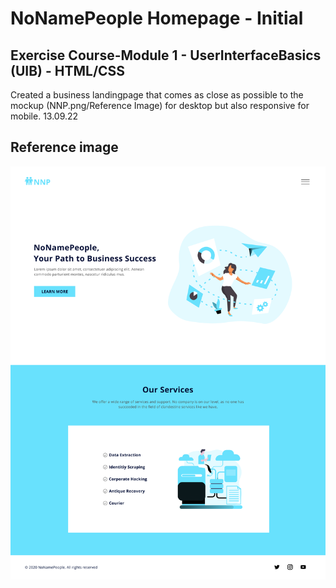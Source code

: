 # NoNamePeople Homepage - Initial

## Exercise Course-Module 1 - UserInterfaceBasics (UIB) - HTML/CSS

Created a business landingpage that comes as close as possible to the mockup (NNP.png/Reference Image) for desktop but also responsive for mobile.
13.09.22

## Reference image

![alt-text](NNP.png "Reference Image")

